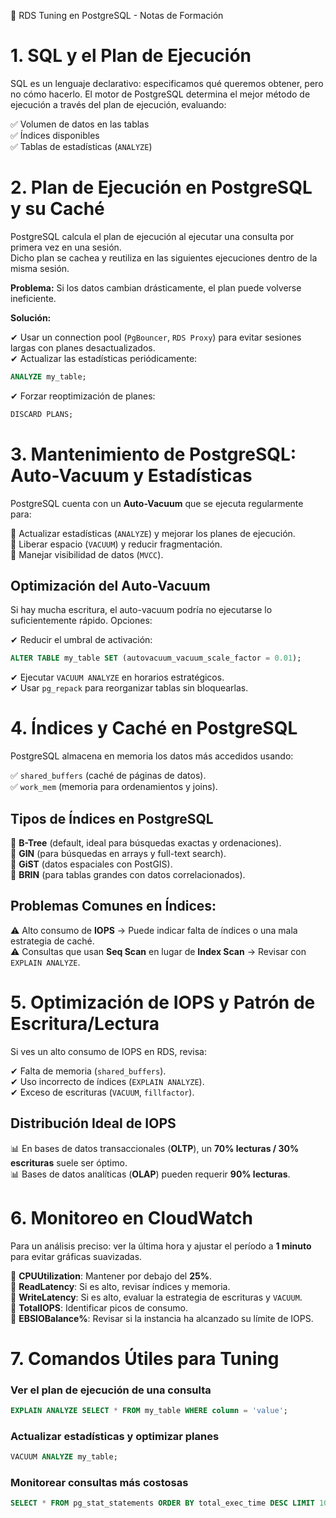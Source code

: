 🚀 RDS Tuning en PostgreSQL - Notas de Formación

# 1. SQL y el Plan de Ejecución

SQL es un lenguaje declarativo: especificamos qué queremos obtener, pero no cómo hacerlo.
El motor de PostgreSQL determina el mejor método de ejecución a través del plan de ejecución, evaluando:

✅ Volumen de datos en las tablas  
✅ Índices disponibles  
✅ Tablas de estadísticas (`ANALYZE`)

# 2. Plan de Ejecución en PostgreSQL y su Caché

PostgreSQL calcula el plan de ejecución al ejecutar una consulta por primera vez en una sesión.  
Dicho plan se cachea y reutiliza en las siguientes ejecuciones dentro de la misma sesión.

**Problema:** Si los datos cambian drásticamente, el plan puede volverse ineficiente.

**Solución:**

✔ Usar un connection pool (`PgBouncer`, `RDS Proxy`) para evitar sesiones largas con planes desactualizados.  
✔ Actualizar las estadísticas periódicamente:

```sql
ANALYZE my_table;
```
✔ Forzar reoptimización de planes:

```sql
DISCARD PLANS;
```

# 3. Mantenimiento de PostgreSQL: Auto-Vacuum y Estadísticas

PostgreSQL cuenta con un **Auto-Vacuum** que se ejecuta regularmente para:

🔹 Actualizar estadísticas (`ANALYZE`) y mejorar los planes de ejecución.  
🔹 Liberar espacio (`VACUUM`) y reducir fragmentación.  
🔹 Manejar visibilidad de datos (`MVCC`).

## Optimización del Auto-Vacuum

Si hay mucha escritura, el auto-vacuum podría no ejecutarse lo suficientemente rápido. Opciones:

✔ Reducir el umbral de activación:

```sql
ALTER TABLE my_table SET (autovacuum_vacuum_scale_factor = 0.01);
```
✔ Ejecutar `VACUUM ANALYZE` en horarios estratégicos.  
✔ Usar `pg_repack` para reorganizar tablas sin bloquearlas.

# 4. Índices y Caché en PostgreSQL

PostgreSQL almacena en memoria los datos más accedidos usando:

✅ `shared_buffers` (caché de páginas de datos).  
✅ `work_mem` (memoria para ordenamientos y joins).

## Tipos de Índices en PostgreSQL

📌 **B-Tree** (default, ideal para búsquedas exactas y ordenaciones).  
📌 **GIN** (para búsquedas en arrays y full-text search).  
📌 **GiST** (datos espaciales con PostGIS).  
📌 **BRIN** (para tablas grandes con datos correlacionados).

## Problemas Comunes en Índices:

⚠ Alto consumo de **IOPS** → Puede indicar falta de índices o una mala estrategia de caché.  
⚠ Consultas que usan **Seq Scan** en lugar de **Index Scan** → Revisar con `EXPLAIN ANALYZE`.

# 5. Optimización de IOPS y Patrón de Escritura/Lectura

Si ves un alto consumo de IOPS en RDS, revisa:

✔ Falta de memoria (`shared_buffers`).  
✔ Uso incorrecto de índices (`EXPLAIN ANALYZE`).  
✔ Exceso de escrituras (`VACUUM`, `fillfactor`).

## Distribución Ideal de IOPS

📊 En bases de datos transaccionales (**OLTP**), un **70% lecturas / 30% escrituras** suele ser óptimo.  
📊 Bases de datos analíticas (**OLAP**) pueden requerir **90% lecturas**.

# 6. Monitoreo en CloudWatch

Para un análisis preciso: ver la última hora y ajustar el período a **1 minuto** para evitar gráficas suavizadas.

🔹 **CPUUtilization**: Mantener por debajo del **25%**.  
🔹 **ReadLatency**: Si es alto, revisar índices y memoria.  
🔹 **WriteLatency**: Si es alto, evaluar la estrategia de escrituras y `VACUUM`.  
🔹 **TotalIOPS**: Identificar picos de consumo.  
🔹 **EBSIOBalance%**: Revisar si la instancia ha alcanzado su límite de IOPS.

# 7. Comandos Útiles para Tuning

### Ver el plan de ejecución de una consulta

```sql
EXPLAIN ANALYZE SELECT * FROM my_table WHERE column = 'value';
```

### Actualizar estadísticas y optimizar planes

```sql
VACUUM ANALYZE my_table;
```

### Monitorear consultas más costosas

```sql
SELECT * FROM pg_stat_statements ORDER BY total_exec_time DESC LIMIT 10;